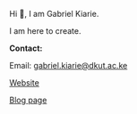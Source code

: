 Hi 👋, I am Gabriel Kiarie.

I am here to create.

**Contact:**

Email: gabriel.kiarie@dkut.ac.ke

[Website](https://kiariegabriel.github.io)

[Blog page](https://kiariegabriel.github.io/posts/blogs.html)

<!---
kiariegabriel/kiariegabriel is a ✨ special ✨ repository because its `README.md` (this file) appears on your GitHub profile.
You can click the Preview link to take a look at your changes.
--->
